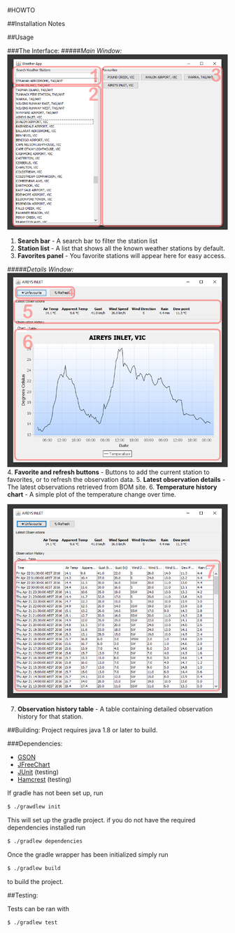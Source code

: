 #HOWTO

##Installation
Notes

##Usage

###The Interface:
#####*Main Window:*
![main_window_labeled](main_window_labeled.png)
1. **Search bar** - A search bar to filter the station list
2. **Station list** -  A list that shows all the known weather stations by default.
3. **Favorites panel** - You favorite stations will appear here for easy access.

#####*Details Window:*
![details_window_chart_labeled](details_window_chart_labeled.png)
4. **Favorite and refresh buttons** - Buttons to add the current station to favorites, or to refresh the observation data.
5. **Latest observation details** - The latest observations retrieved from BOM site.
6. **Temperature history chart** - A simple plot of the temperature change over time.

![details_window_table_labeled](details_window_table_labeled.png)

7. **Observation history table** -  A table containing detailed observation history for that station.

##Building:
Project requires java 1.8 or later to build.

###Dependencies:
- [GSON](https://github.com/google/gson)
- [JFreeChart](http://www.jfree.org/jfreechart/)
- [JUnit](http://junit.org/) (testing)
- [Hamcrest](http://hamcrest.org/JavaHamcrest/) (testing)

If gradle has not been set up, run
```bash
$ ./grawdlew init
```
This will set up the gradle project. if you do not have the required dependencies installed run

```bash
$ ./gradlew dependencies
```


Once the gradle wrapper has been initialized simply run
```bash
$ ./gradlew build
```
to build the project.

##Testing:

Tests can be ran with
```bash
$ ./gradlew test
```
